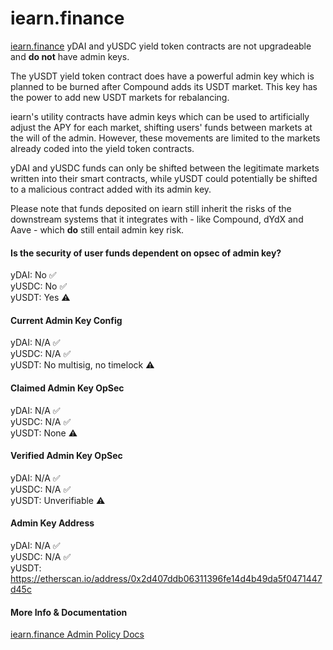 # iearn.finance

[iearn.finance](https://iearn.finance) yDAI and yUSDC yield token contracts are not upgradeable and **do not** have admin keys.

The yUSDT yield token contract does have a powerful admin key which is planned to be burned after Compound adds its USDT market. This key has the power to add new USDT markets for rebalancing.

iearn's utility contracts have admin keys which can be used to artificially adjust the APY for each market, shifting users' funds between markets at the will of the admin. However, these movements are limited to the markets already coded into the yield token contracts. 

yDAI and yUSDC funds can only be shifted between the legitimate markets written into their smart contracts, while yUSDT could potentially be shifted to a malicious contract added with its admin key.       

Please note that funds deposited on iearn still inherit the risks of the downstream systems that it integrates with - like Compound, dYdX and Aave - which **do** still entail admin key risk.

#### Is the security of user funds dependent on opsec of admin key?

yDAI:  No ✅  
yUSDC:  No ✅  
yUSDT:  Yes ⚠️  

#### Current Admin Key Config

yDAI:  N/A ✅  
yUSDC:  N/A ✅  
yUSDT:  No multisig, no timelock ⚠️

#### Claimed Admin Key OpSec

yDAI:  N/A ✅  
yUSDC:  N/A ✅  
yUSDT:  None ⚠️  

#### Verified Admin Key OpSec

yDAI:  N/A ✅  
yUSDC:  N/A ✅  
yUSDT:  Unverifiable ⚠️  

#### Admin Key Address

yDAI:  N/A ✅  
yUSDC:  N/A ✅  
yUSDT:  https://etherscan.io/address/0x2d407ddb06311396fe14d4b49da5f0471447d45c

#### More Info & Documentation

[iearn.finance Admin Policy Docs](https://docs.iearn.finance/adminpolicy)   
